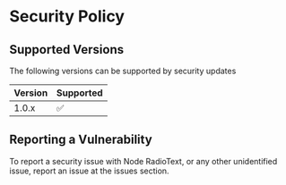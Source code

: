 # Security Policy

## Supported Versions

The following versions can be supported by security updates

| Version | Supported          |
| ------- | ------------------ |
| 1.0.x   | :white_check_mark: |

## Reporting a Vulnerability

To report a security issue with Node RadioText, or any other unidentified issue, report an issue at the issues section.
